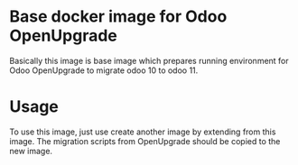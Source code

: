 # Base docker image for Odoo OpenUpgrade
Basically this image is base image which prepares running environment for Odoo OpenUpgrade to migrate odoo 10 to odoo 11.

# Usage
To use this image, just use create another image by extending from this image. The migration scripts from OpenUpgrade should be copied to the new image.

